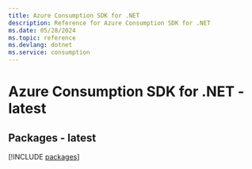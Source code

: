 ```yaml
---
title: Azure Consumption SDK for .NET
description: Reference for Azure Consumption SDK for .NET
ms.date: 05/28/2024
ms.topic: reference
ms.devlang: dotnet
ms.service: consumption
---
```

# Azure Consumption SDK for .NET - latest
## Packages - latest
[!INCLUDE [packages](consumption-index.md)]